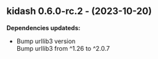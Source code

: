## kidash 0.6.0-rc.2 - (2023-10-20)

**Dependencies updateds:**

 * Bump urllib3 version\
   Bump urllib3 from ^1.26 to ^2.0.7

